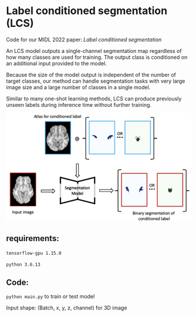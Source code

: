 # Label conditioned segmentation (LCS)

Code for our MIDL 2022 paper: *Label conditioned segmentation*

An LCS model outputs a single-channel segmentation map regardless of how many classes are used for training. The output class is conditioned on an additional input provided to the model.

Because the size of the model output is independent of the number of target classes, our method can handle segmentation tasks with very large image size and a large number of classes in a single model.

Similar to many one-shot learning methods, LCS can produce previously unseen labels during inference time without further training.

<img src="https://github.com/tym002/Label-conditioned-segmentation/blob/main/architecture_final.png" width="600">

## requirements: 

`tensorflow-gpu 1.15.0`

`python 3.6.13`

## Code:

`python main.py` to train or test model 

Input shape: (Batch, x, y, z, channel) for 3D image
